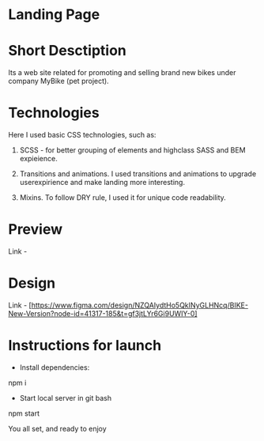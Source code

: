 # Landing Page

# Short Desctiption

Its a web site related for promoting and selling brand new bikes under company MyBike (pet project).


# Technologies

Here I used basic CSS technologies, such as:

1. SCSS - for better grouping of elements and highclass SASS and BEM expieience.

2. Transitions and animations. I used transitions and animations to upgrade userexpirience and make landing more interesting.

3. Mixins. To follow DRY rule, I used it for unique code readability.


# Preview

Link - 


# Design

Link - [https://www.figma.com/design/NZQAIydtHo5QkINyGLHNcq/BIKE-New-Version?node-id=41317-185&t=gf3jtLYr6Gi9UWIY-0]

# Instructions for launch

 - Install dependencies:

npm i


 - Start local server in git bash

npm start


You all set, and ready to enjoy
